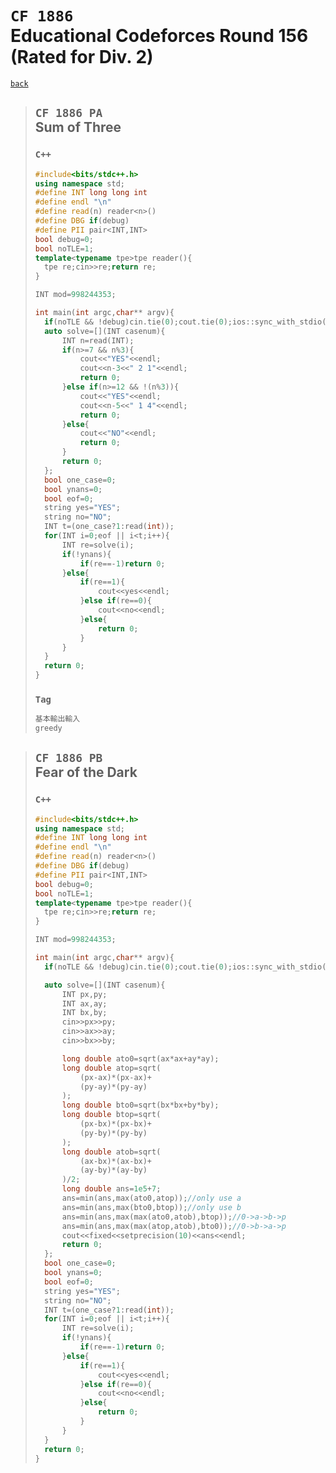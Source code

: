 <link id="style_css" rel="stylesheet" type="text/css" href="/OJ_ans/style.css">

# `CF 1886`<br>Educational Codeforces Round 156 (Rated for Div. 2)
[`back`](../)

> ## `CF 1886 PA`<br>Sum of Three
> ### `C++`
> ```c++
> #include<bits/stdc++.h>
> using namespace std;
> #define INT long long int
> #define endl "\n"
> #define read(n) reader<n>()
> #define DBG if(debug)
> #define PII pair<INT,INT>
> bool debug=0;
> bool noTLE=1;
> template<typename tpe>tpe reader(){
> 	tpe re;cin>>re;return re;
> }
> 
> INT mod=998244353;
> 
> int main(int argc,char** argv){
> 	if(noTLE && !debug)cin.tie(0);cout.tie(0);ios::sync_with_stdio(0);
> 	auto solve=[](INT casenum){
> 		INT n=read(INT);
> 		if(n>=7 && n%3){
> 			cout<<"YES"<<endl;
> 			cout<<n-3<<" 2 1"<<endl;
> 			return 0;
> 		}else if(n>=12 && !(n%3)){
> 			cout<<"YES"<<endl;
> 			cout<<n-5<<" 1 4"<<endl;
> 			return 0;
> 		}else{
> 			cout<<"NO"<<endl;
> 			return 0;
> 		}
> 		return 0;
> 	};
> 	bool one_case=0;
> 	bool ynans=0;
> 	bool eof=0;
> 	string yes="YES";
> 	string no="NO";
> 	INT t=(one_case?1:read(int));
> 	for(INT i=0;eof || i<t;i++){
> 		INT re=solve(i);
> 		if(!ynans){
> 			if(re==-1)return 0;
> 		}else{
> 			if(re==1){
> 				cout<<yes<<endl;
> 			}else if(re==0){
> 				cout<<no<<endl;
> 			}else{
> 				return 0;
> 			}
> 		}
> 	}
> 	return 0;
> }
> ```
> ### `Tag`  
> ```txt
> 基本輸出輸入
> greedy
> ```

> ## `CF 1886 PB`<br>Fear of the Dark
> ### `C++`
> ```c++
> #include<bits/stdc++.h>
> using namespace std;
> #define INT long long int
> #define endl "\n"
> #define read(n) reader<n>()
> #define DBG if(debug)
> #define PII pair<INT,INT>
> bool debug=0;
> bool noTLE=1;
> template<typename tpe>tpe reader(){
> 	tpe re;cin>>re;return re;
> }
> 
> INT mod=998244353;
> 
> int main(int argc,char** argv){
> 	if(noTLE && !debug)cin.tie(0);cout.tie(0);ios::sync_with_stdio(0);
> 
> 	auto solve=[](INT casenum){
> 		INT px,py;
> 		INT ax,ay;
> 		INT bx,by;
> 		cin>>px>>py;
> 		cin>>ax>>ay;
> 		cin>>bx>>by;
> 
> 		long double ato0=sqrt(ax*ax+ay*ay);
> 		long double atop=sqrt(
> 			(px-ax)*(px-ax)+
> 			(py-ay)*(py-ay)
> 		);
> 		long double bto0=sqrt(bx*bx+by*by);
> 		long double btop=sqrt(
> 			(px-bx)*(px-bx)+
> 			(py-by)*(py-by)
> 		);
> 		long double atob=sqrt(
> 			(ax-bx)*(ax-bx)+
> 			(ay-by)*(ay-by)
> 		)/2;
> 		long double ans=1e5+7;
> 		ans=min(ans,max(ato0,atop));//only use a
> 		ans=min(ans,max(bto0,btop));//only use b
> 		ans=min(ans,max(max(ato0,atob),btop));//0->a->b->p
> 		ans=min(ans,max(max(atop,atob),bto0));//0->b->a->p
> 		cout<<fixed<<setprecision(10)<<ans<<endl;
> 		return 0;
> 	};
> 	bool one_case=0;
> 	bool ynans=0;
> 	bool eof=0;
> 	string yes="YES";
> 	string no="NO";
> 	INT t=(one_case?1:read(int));
> 	for(INT i=0;eof || i<t;i++){
> 		INT re=solve(i);
> 		if(!ynans){
> 			if(re==-1)return 0;
> 		}else{
> 			if(re==1){
> 				cout<<yes<<endl;
> 			}else if(re==0){
> 				cout<<no<<endl;
> 			}else{
> 				return 0;
> 			}
> 		}
> 	}
> 	return 0;
> }
> ```